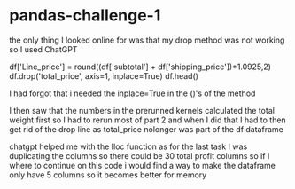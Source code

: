 # pandas-challenge-1

the only thing I looked online for was that my drop method was not working so I used ChatGPT

df['Line_price'] = round((df['subtotal'] + df['shipping_price'])*1.0925,2)
df.drop('total_price', axis=1, inplace=True)
df.head()

I had forgot that i needed the inplace=True in the ()'s of the method

I then saw that the numbers in the prerunned kernels calculated the total weight first so I had to rerun most of part 2 and when I did that I had to then get rid of the drop line as total_price nolonger was part of the df dataframe


chatgpt helped me with the Iloc function as for the last task I was duplicating the columns so there could be 30 total profit columns so if I where to continue on this code i would find a way to make the dataframe only have 5 columns so it becomes better for memory 

